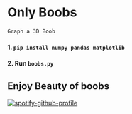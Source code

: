 # Only Boobs

 `Graph a 3D Boob`
#### 1. `pip install numpy pandas matplotlib`
#### 2. Run `boobs.py`

## Enjoy Beauty of boobs

[![spotify-github-profile](https://spotify-github-profile.vercel.app/api/view?uid=213z33i4lmpmzuydvnpikjwei&cover_image=true)](https://spotify-github-profile.vercel.app/api/view?uid=213z33i4lmpmzuydvnpikjwei&redirect=true)
